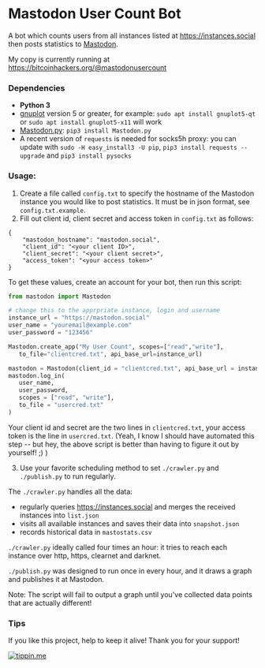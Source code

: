 Mastodon User Count Bot
=======================

A bot which counts users from all instances listed at https://instances.social
then posts statistics to [Mastodon](https://github.com/tootsuite/mastodon).

My copy is currently running at https://bitcoinhackers.org/@mastodonusercount

### Dependencies

-   **Python 3**
-   [gnuplot](http://www.gnuplot.info/) version 5 or greater, for example: `sudo apt install gnuplot5-qt` or `sudo apt install gnuplot5-x11` will work
-   [Mastodon.py](https://github.com/halcy/Mastodon.py): `pip3 install Mastodon.py`
-   A recent version of `requests` is needed for socks5h proxy: you can update with `sudo -H easy_install3 -U pip`, `pip3 install requests --upgrade` and `pip3 install pysocks`

### Usage:

1. Create a file called `config.txt` to specify the hostname of the Mastodon instance you would like to post statistics. It must be in json format, see `config.txt.example`.
2. Fill out client id, client secret and access token in `config.txt` as follows:

```
{
	"mastodon_hostname": "mastodon.social",
	"client_id": "<your client ID>",
	"client_secret": "<your client secret>",
	"access_token": "<your access token>"
}
```

To get these values, create an account for your bot, then run this script:

```python
from mastodon import Mastodon

# change this to the apprpriate instance, login and username
instance_url = "https://mastodon.social"
user_name = "youremail@example.com"
user_password = "123456"

Mastodon.create_app("My User Count", scopes=["read","write"],
   to_file="clientcred.txt", api_base_url=instance_url)

mastodon = Mastodon(client_id = "clientcred.txt", api_base_url = instance_url)
mastodon.log_in(
   user_name,
   user_password,
   scopes = ["read", "write"],
   to_file = "usercred.txt"
)
```

Your client id and secret are the two lines in `clientcred.txt`, your access
token is the line in `usercred.txt`. (Yeah, I know I should have automated this step --
but hey, the above script is better than having to figure it out by yourself! ;) )

3. Use your favorite scheduling method to set `./crawler.py` and `./publish.py` to run regularly.

The `./crawler.py` handles all the data:
- regularly queries https://instances.social and merges the received instances into `list.json`
- visits all available instances and saves their data into `snapshot.json`
- records historical data in `mastostats.csv`

`./crawler.py` ideally called four times an hour: it tries to reach each instance over http, https, clearnet and darknet.

`./publish.py`  was designed to run once in every hour, and it draws a graph and publishes it at Mastodon.

Note: The script will fail to output a graph until you've collected data points that are actually different!

### Tips
If you like this project, help to keep it alive! Thank you for your support!

[![tippin.me](https://badgen.net/badge/%E2%9A%A1%EF%B8%8Ftippin.me/@gallizoli/F0918E)](https://tippin.me/@gallizoli)
